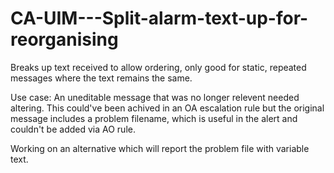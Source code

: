 # CA-UIM---Split-alarm-text-up-for-reorganising
Breaks up text received to allow ordering, only good for static, repeated messages where the text remains the same.

Use case:
An uneditable message that was no longer relevent needed altering.  This could've been achived in an OA escalation rule but the original message includes a problem filename, which is useful in the alert and couldn't be added via AO rule.

Working on an alternative which will report the problem file with variable text.
